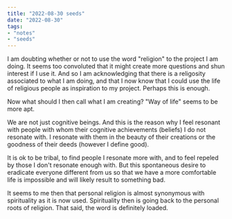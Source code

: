 ```yaml
---
title: "2022-08-30 seeds"
date: "2022-08-30"
tags:
- "notes"
- "seeds"
---
```


I am doubting whether or not to use the word "religion" to the project I am doing. It seems too convoluted that it might create more questions and shun interest if I use it. And so I am acknowledging that there is a religosity associated to what I am doing, and that I now know that I could use the life of religious people as inspiration to my project. Perhaps this is enough.

Now what should I then call what I am creating? "Way of life" seems to be more apt.

We are not just cognitive beings. And this is the reason why I feel resonant with people with whom their cognitive achievements (beliefs) I do not resonate with. I resonate with them in the beauty of their creations or the goodness of their deeds (however I define good).

It is ok to be tribal, to find people I resonate more with, and to feel repeled by those I don't resonate enough with. But this spontaneous desire to eradicate everyone different from us so that we have a more comfortable life is impossible and will likely result to something bad.

It seems to me then that personal religion is almost synonymous with spirituality as it is now used. Spirituality then is going back to the personal roots of religion. That said, the word is definitely loaded.
